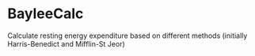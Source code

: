 BayleeCalc
==========

Calculate resting energy expenditure based on different methods (initially Harris-Benedict and Mifflin-St Jeor)
